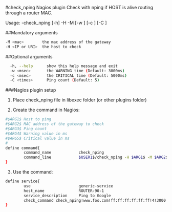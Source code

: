 #check_nping Nagios plugin 
Check with nping if HOST is alive routing through a router MAC.

Usage:
 -check_nping [-h] -H <IP or URI> -M <mac> [-w <msec>] [-c <msec>] [-C <times>]

##Mandatory arguments
```sh
-M <mac>        the mac address of the gateway
-H <IP or URI>  the host to check
```
##Optional arguments
```sh
  -h, --help      show this help message and exit
  -w <msec>       the WARNING time (Default: 3000ms)
  -c <msec>       the CRITICAL time (Default: 5000ms)
  -C <times>      Ping count (Default: 5)
```
###Nagios plugin setup
1) Place check_nping file in libexec folder (or other plugins folder)

2) Create the command in Nagios:
```sh
#$ARG1$ Host to ping
#$ARG2$ MAC address of the gateway to check
#$ARG3$ Ping count
#$ARG4$ Warning value in ms
#$ARG5$ Critical value in ms
#
define command{
        command_name            check_nping
        command_line            $USER1$/check_nping -H $ARG1$ -M $ARG2$ -C $ARG3$ -w $ARG4$ -c $ARG5$
}
```

3) Use the command:

```sh
define service{
        use                     generic-service
        host_name               ROUTER-90-1
        service_description     Ping to Google
        check_command check_nping!www.foo.com!ff:ff:ff:ff:ff:ff!4!3000!5000
}
```
